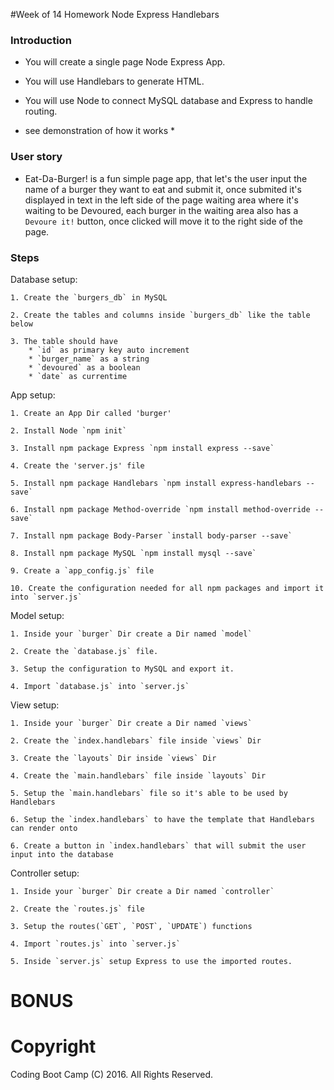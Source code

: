 #Week of 14 Homework Node Express Handlebars

### Introduction

* You will create a single page Node Express App.

* You will use Handlebars to generate HTML.

* You will use Node to connect MySQL database and Express to handle routing.

* see demonstration of how it works * 

### User story

* Eat-Da-Burger! is a fun simple page app, that let's the user input the name of a burger they want to eat and submit it, once submited it's displayed in text in the left side of the page  waiting area where it's waiting to be Devoured, each burger in the waiting area also has a `Devoure it!` button, once clicked will move it to the right side of the page.

### Steps

Database setup:

	1. Create the `burgers_db` in MySQL

	2. Create the tables and columns inside `burgers_db` like the table below
	
	3. The table should have 
		* `id` as primary key auto increment
		* `burger_name` as a string
		* `devoured` as a boolean
		* `date` as currentime

App setup:

	1. Create an App Dir called 'burger'

	2. Install Node `npm init`

	3. Install npm package Express `npm install express --save`

	4. Create the 'server.js' file

	5. Install npm package Handlebars `npm install express-handlebars --save`

	6. Install npm package Method-override `npm install method-override --save`

	7. Install npm package Body-Parser `install body-parser --save`

	8. Install npm package MySQL `npm install mysql --save`

	9. Create a `app_config.js` file 

	10. Create the configuration needed for all npm packages and import it into `server.js`

Model setup:

	1. Inside your `burger` Dir create a Dir named `model`

	2. Create the `database.js` file.

	3. Setup the configuration to MySQL and export it.

	4. Import `database.js` into `server.js`

View setup:

	1. Inside your `burger` Dir create a Dir named `views`
	
	2. Create the `index.handlebars` file inside `views` Dir

	3. Create the `layouts` Dir inside `views` Dir

	4. Create the `main.handlebars` file inside `layouts` Dir
	
	5. Setup the `main.handlebars` file so it's able to be used by Handlebars

	6. Setup the `index.handlebars` to have the template that Handlebars can render onto

	6. Create a button in `index.handlebars` that will submit the user input into the database

Controller setup:

	1. Inside your `burger` Dir create a Dir named `controller`

	2. Create the `routes.js` file

	3. Setup the routes(`GET`, `POST`, `UPDATE`) functions

	4. Import `routes.js` into `server.js`

	5. Inside `server.js` setup Express to use the imported routes.

# BONUS

	

# Copyright
Coding Boot Camp (C) 2016. All Rights Reserved.
